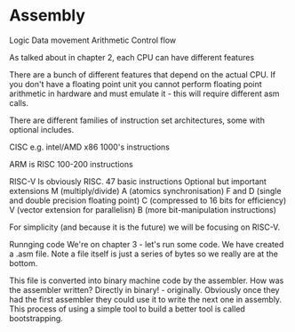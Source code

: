 # Assembly

Logic
Data movement
Arithmetic
Control flow

As talked about in chapter 2, each CPU can have different features

There are a bunch of different features that depend on the actual CPU.
If you don't have a floating point unit you cannot perform floating point arithmetic in hardware and must emulate it - this will require different asm calls.

There are different families of instruction set architectures, some with optional includes.

CISC e.g. intel/AMD x86
1000's instructions

ARM is RISC
100-200 instructions

RISC-V
Is obviously RISC. 47 basic instructions
Optional but important extensions
M (multiply/divide)
A (atomics synchronisation)
F and D (single and double precision floating point)
C (compressed to 16 bits for efficiency)
V (vector extension for parallelisn)
B (more bit-manipulation instructions)

For simplicity (and because it is the future) we will be focusing on RISC-V. 









Runnging code
We're on chapter 3 - let's run some code.
We have created a .asm file. Note a file itself is just a series of bytes so we really are at the bottom.

This file is converted into binary machine code by the assembler.
How was the assembler written? Directly in binary! - originally.
Obviously once they had the first assembler they could use it to write the next one in assembly. This process of using a simple tool to build a better tool is called bootstrapping.


